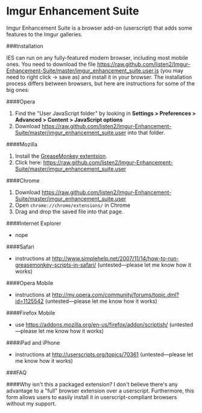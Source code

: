 Imgur Enhancement Suite
=======================

Imgur Enhancement Suite is a browser add-on (userscript) that adds some features to the Imgur galleries.

###Installation

IES can run on any fully-featured modern browser, including most mobile ones. You need to download the file https://raw.github.com/listen2/Imgur-Enhancement-Suite/master/imgur_enhancement_suite.user.js (you may need to right click -> save as) and install it in your browser. The installation process differs between browsers, but here are instructions for some of the big ones:

####Opera
 1. Find the "User JavaScript folder" by looking in **Settings > Preferences > Advanced > Content > JavaScript options**
 2. Download https://raw.github.com/listen2/Imgur-Enhancement-Suite/master/imgur_enhancement_suite.user into that folder.

####Mozilla
 1. Install the [GreaseMonkey extentsion](https://addons.mozilla.org/en-US/firefox/addon/greasemonkey/).
 2. Click here: https://raw.github.com/listen2/Imgur-Enhancement-Suite/master/imgur_enhancement_suite.user

####Chrome
 1. Download https://raw.github.com/listen2/Imgur-Enhancement-Suite/master/imgur_enhancement_suite.user
 2. Open ``chrome://chrome/extensions/`` in Chrome
 3. Drag and drop the saved file into that page.

####Internet Explorer
 * nope

####Safari
 * instructions at http://www.simplehelp.net/2007/11/14/how-to-run-greasemonkey-scripts-in-safari/ (untested—please let me know how it works)

####Opera Mobile
 * instructions at http://my.opera.com/community/forums/topic.dml?id=1125542 (untested—please let me know how it works)

####Firefox Mobile
 * use https://addons.mozilla.org/en-us/firefox/addon/scriptish/ (untested—please let me know how it works)

####iPad and iPhone
 * instructions at http://userscripts.org/topics/70361 (untested—please let me know how it works)

###FAQ

####Why isn't this a packaged extension?
I don't believe there's any advantage to a "full" browser extension over a userscript. Furthermore, this form allows users to easily install it in userscript-compliant browsers without my support.
